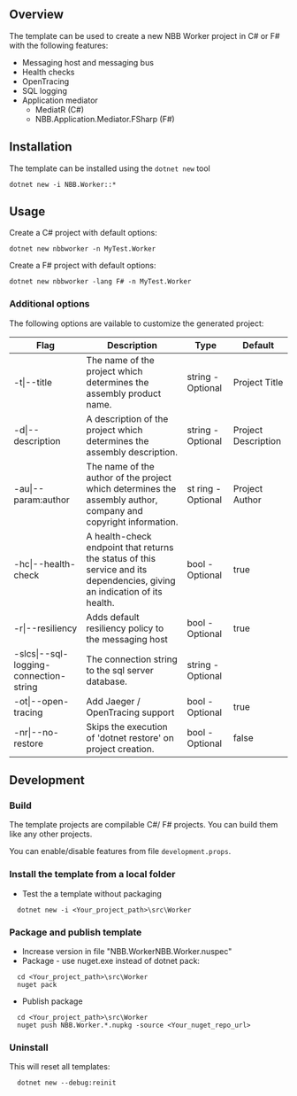 ﻿## Overview

The template can be used to create a new NBB Worker project in C# or F# with the following features:
* Messaging host and messaging bus
* Health checks
* OpenTracing
* SQL logging
* Application mediator
  * MediatR (C#) 
  * NBB.Application.Mediator.FSharp (F#)

## Installation

The template can be installed using the `dotnet new` tool
```console
dotnet new -i NBB.Worker::*
```

## Usage
Create a C# project with default options:
```console
dotnet new nbbworker -n MyTest.Worker
```
Create a F# project with default options:
```console
dotnet new nbbworker -lang F# -n MyTest.Worker
```

### Additional options
The following options are vailable to customize the generated project:

|Flag | Description | Type | Default |
|-----|-------------|------|---------|
| -t\|--title        |                     The name of the project which determines the assembly product name. | string - Optional | Project Title |
| -d\|--description  |                     A description of the project which determines the assembly description. | string - Optional | Project Description |
| -au\|--param:author|                     The name of the author of the project which determines the assembly author, company and copyright information. | st ring - Optional| Project Author|
| -hc\|--health-check|                     A health-check endpoint that returns the status of this service and its dependencies, giving an indication of its health.|bool - Optional|true|
| -r\|--resiliency   |                     Adds default resiliency policy to the messaging host | bool - Optional | true|
| -slcs\|--sql-logging-connection-string|  The connection string to the sql server database.|string - Optional| 
| -ot\|--open-tracing|                     Add Jaeger / OpenTracing support|bool - Optional| true|
| -nr\|--no-restore  |                     Skips the execution of 'dotnet restore' on project creation.|bool - Optional| false|


## Development
### Build
The template projects are compilable C#/ F# projects. You can build them like any other projects.

You can enable/disable features from file `development.props`.

### Install the template from a local folder
- Test the a template without packaging
```console
  dotnet new -i <Your_project_path>\src\Worker
```

### Package and publish template
- Increase version in file "NBB.WorkerNBB.Worker.nuspec"
- Package - use nuget.exe instead of dotnet pack:
```console
  cd <Your_project_path>\src\Worker
  nuget pack
``` 
- Publish package
```console
  cd <Your_project_path>\src\Worker
  nuget push NBB.Worker.*.nupkg -source <Your_nuget_repo_url>
``` 

### Uninstall
This will reset all templates:
```console
  dotnet new --debug:reinit
``` 